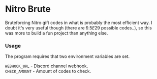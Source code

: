 # Nitro Brute
Bruteforcing Nitro gift codes in what is probably the most efficient way.
I doubt it's very useful though (there are $9.5E29$ possible codes..), so this was more to build a fun project than anything else.

### Usage
The program requires that two environment variables are set.

`WEBHOOK_URL` - Discord channel webhook. \
`CHECK_AMOUNT` - Amount of codes to check.
